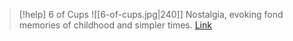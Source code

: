 > [!help] 6 of Cups
> ![[6-of-cups.jpg|240]]
> Nostalgia, evoking fond memories of childhood and simpler times.
> [Link](https://daily-tarot.squarespace.com/six-of-cups)